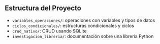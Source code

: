 ## Estructura del Proyecto

- `variables_operaciones/`: operaciones con variables y tipos de datos
- `ciclos_condicionales/`: estructuras condicionales y ciclos
- `crud_nativo/`: CRUD usando SQLite
- `investigacion_libreria/`: documentación sobre una librería Python